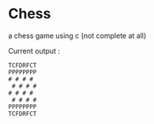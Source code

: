 # Chess
a chess game using c (not complete at all)


Current output :
```
TCFDRFCT
PPPPPPPP
# # # # 
 # # # #
# # # # 
 # # # #
PPPPPPPP
TCFDRFCT
```
